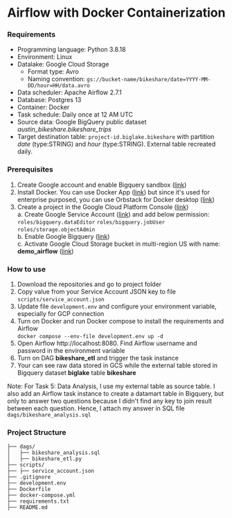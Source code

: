 # Airflow with Docker Containerization


### Requirements
* Programming language: Python 3.8.18
* Environment: Linux
* Datalake: Google Cloud Storage
  - Format type: Avro
  - Naming convention: `gs://bucket-name/bikeshare/date=YYYY-MM-DD/hour=HH/data.avro`
* Data scheduler: Apache Airflow 2.7.1
* Database: Postgres 13  
* Container: Docker
* Task schedule: Daily once at 12 AM UTC
* Source data: Google BigQuery public dataset *austin_bikeshare.bikeshare_trips*
* Target destination table: `project-id.biglake.bikeshare` with partition *date* (type:STRING) and *hour* (type:STRING). External table recreated daily.

### Prerequisites
1. Create Google account and enable Bigquery sandbox ([link](https://cloud.google.com/bigquery/docs/sandbox#get_started))
2. Install Docker. You can use Docker App ([link](https://docs.docker.com/desktop/)) but since it's used for enterprise purposed, you can use Orbstack for Docker desktop ([link](https://docs.orbstack.dev/quick-start))
3. Create a project in the Google Cloud Platform Console ([link](https://cloud.google.com/cloud-console?hl=en))
<br /> a. Create Google Service Account ([link](https://cloud.google.com/iam/docs/service-accounts-create#creating)) and add below permission:
`roles/bigquery.dataEditor`
`roles/bigquery.jobUser`
`roles/storage.objectAdmin`
<br /> b. Enable Google Bigquery ([link](https://console.cloud.google.com/bigquery))
<br /> c. Activate Google Cloud Storage bucket in multi-region US with name: __demo_airflow__ ([link](https://console.cloud.google.com/storage/browser))

### How to use
1. Download the repositories and go to project folder
2. Copy value from your Service Account JSON key to file `scripts/service_account.json`
3. Update file `development.env` and configure your environment variable, especially for GCP connection
4. Turn on Docker and run Docker compose to install the requirements and Airflow
<br /> `docker compose --env-file development.env up -d`
5. Open Airflow http://localhost:8080. Find Airflow username and password in the environment variable
6. Turn on DAG **bikeshare_etl** and trigger the task instance
7. Your can see raw data stored in GCS while the external table stored in Bigquery dataset **biglake** table **bikeshare**

Note: 
For Task 5: Data Analysis, I use my external table as source table. I also add an Airflow task instance to create a datamart table in Bigquery, but only to answer two questions because I didn't find any key to join result between each question. Hence, I attach my answer in SQL file `dags/bikeshare_analysis.sql`

### Project Structure
```
├── dags/
│   ├── bikeshare_analysis.sql
│   ├── bikeshare_etl.py
├── scripts/ 
├── ├── service_account.json 
├── .gitignore
├── development.env
├── Dockerfile
├── docker-compose.yml
├── requirements.txt
├── README.md
```
